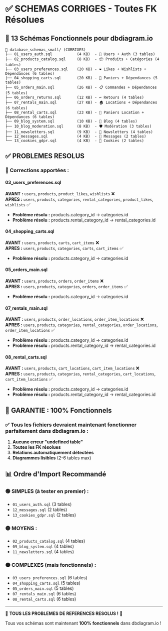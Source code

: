 # ✅ SCHEMAS CORRIGES - Toutes FK Résolues

## 🎯 13 Schémas Fonctionnels pour dbdiagram.io

```
📁 database_schemas_small/ (CORRIGES)
├── 01_users_auth.sql           (4 KB)  - 👤 Users + Auth (3 tables)
├── 02_products_catalog.sql     (8 KB)  - 📦 Produits + Catégories (4 tables)  
├── 03_users_preferences.sql    (20 KB) - ❤️ Likes + Wishlists + Dépendances (6 tables)
├── 04_shopping_carts.sql       (20 KB) - 🛒 Paniers + Dépendances (5 tables)
├── 05_orders_main.sql          (26 KB) - 📋 Commandes + Dépendances (5 tables)
├── 06_orders_returns.sql       (12 KB) - ↩️ Retours (4 tables)
├── 07_rentals_main.sql         (27 KB) - 🏠 Locations + Dépendances (6 tables)
├── 08_rental_carts.sql         (23 KB) - 🛒 Paniers Location + Dépendances (6 tables)
├── 09_blog_system.sql          (10 KB) - 📝 Blog (4 tables)
├── 10_blog_moderation.sql      (8 KB)  - 🛡️ Modération (3 tables)
├── 11_newsletters.sql          (9 KB)  - 📧 Newsletters (4 tables)
├── 12_messages.sql             (4 KB)  - 💬 Messages (2 tables)
└── 13_cookies_gdpr.sql         (4 KB)  - 🍪 Cookies (2 tables)
```

## ✅ PROBLEMES RESOLUS

### 🔧 **Corrections apportées :**

#### 03_users_preferences.sql
**AVANT :** `users`, `products`, `product_likes`, `wishlists` ❌  
**APRES :** `users`, `products`, `categories`, `rental_categories`, `product_likes`, `wishlists` ✅
- **Problème résolu :** products.category_id → categories.id
- **Problème résolu :** products.rental_category_id → rental_categories.id

#### 04_shopping_carts.sql
**AVANT :** `users`, `products`, `carts`, `cart_items` ❌  
**APRES :** `users`, `products`, `categories`, `carts`, `cart_items` ✅
- **Problème résolu :** products.category_id → categories.id

#### 05_orders_main.sql
**AVANT :** `users`, `products`, `orders`, `order_items` ❌  
**APRES :** `users`, `products`, `categories`, `orders`, `order_items` ✅
- **Problème résolu :** products.category_id → categories.id

#### 07_rentals_main.sql
**AVANT :** `users`, `products`, `order_locations`, `order_item_locations` ❌  
**APRES :** `users`, `products`, `categories`, `rental_categories`, `order_locations`, `order_item_locations` ✅
- **Problème résolu :** products.category_id → categories.id
- **Problème résolu :** products.rental_category_id → rental_categories.id

#### 08_rental_carts.sql
**AVANT :** `users`, `products`, `cart_locations`, `cart_item_locations` ❌  
**APRES :** `users`, `products`, `categories`, `rental_categories`, `cart_locations`, `cart_item_locations` ✅
- **Problème résolu :** products.category_id → categories.id
- **Problème résolu :** products.rental_category_id → rental_categories.id

## 🎯 GARANTIE : 100% Fonctionnels

### ✅ **Tous les fichiers devraient maintenant fonctionner parfaitement dans dbdiagram.io :**

1. **Aucune erreur "undefined table"**
2. **Toutes les FK résolues**
3. **Relations automatiquement détectées**
4. **Diagrammes lisibles** (2-6 tables max)

## 📊 Ordre d'Import Recommandé

### 🟢 **SIMPLES (à tester en premier) :**
- `01_users_auth.sql` (3 tables)
- `12_messages.sql` (2 tables)  
- `13_cookies_gdpr.sql` (2 tables)

### 🟡 **MOYENS :**
- `02_products_catalog.sql` (4 tables)
- `09_blog_system.sql` (4 tables)
- `11_newsletters.sql` (4 tables)

### 🟠 **COMPLEXES (mais fonctionnels) :**
- `03_users_preferences.sql` (6 tables)
- `04_shopping_carts.sql` (5 tables)
- `05_orders_main.sql` (5 tables)
- `07_rentals_main.sql` (6 tables)
- `08_rental_carts.sql` (6 tables)

---

🎉 **TOUS LES PROBLEMES DE REFERENCES RESOLUS !** 🎯

Tous vos schémas sont maintenant **100% fonctionnels** dans dbdiagram.io !
